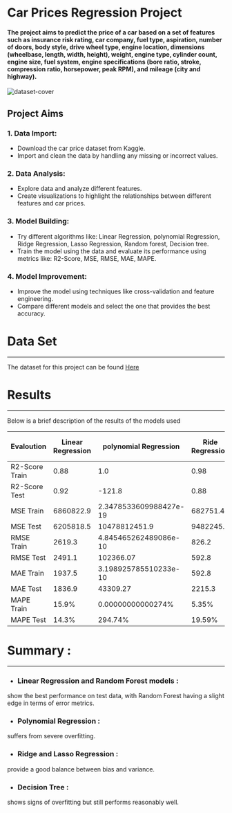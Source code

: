 # **Car Prices Regression Project**
#### The project aims to predict the price of a car based on a set of features such as insurance risk rating, car company, fuel type, aspiration, number of doors, body style, drive wheel type, engine location, dimensions (wheelbase, length, width, height), weight, engine type, cylinder count, engine size, fuel system, engine specifications (bore ratio, stroke, compression ratio, horsepower, peak RPM), and mileage (city and highway).
![dataset-cover](https://github.com/user-attachments/assets/954511f7-5e6d-45e3-bbf3-888cae512df5)

## Project Aims 

### 1. Data Import:
+ Download the car price dataset from Kaggle.
+ Import and clean the data by handling any missing or incorrect values. 

### 2. Data Analysis:
* Explore data and analyze different features.
* Create visualizations to highlight the relationships between different features and car prices.

### 3. Model Building:
* Try different algorithms like: Linear Regression, polynomial Regression, Ridge Regression, Lasso Regression, Random forest, Decision tree.   
* Train the model using the data and evaluate its performance using metrics like: R2-Score, MSE, RMSE, MAE, MAPE.
 
### 4. Model Improvement:
* Improve the model using techniques like cross-validation and feature engineering.
* Compare different models and select the one that provides the best accuracy.


# Data Set 
__________________________________________________________
The dataset for this project can be found [Here](https://www.kaggle.com/datasets/imgowthamg/car-price/data) 

# Results 
___________________________________________________________
Below is a brief description of the results of the models used 

| Evaloution |Linear Regression | polynomial Regression | Ride Regression | Lasso Regression | Decision tree Regression | Random forest Regression |
|----------|----------|----------|----------|----------|----------|----------|
| R2-Score Train | 0.88  | 1.0 | 0.98 | 0.96 | 0.95 | 0.97 |
| R2-Score Test | 0.92  | -121.8 | 0.88 | 0.89| 0.82 | 0.92 |
| MSE Train | 6860822.9 | 2.3478533609988427e-19 | 682751.4 | 1961903.2 | 2472760.6 | 1218577.2 | 
| MSE Test | 6205818.5 | 10478812451.9 | 9482245.7 | 9014785.9 | 14945566.3 | 6727369.4 | 
| RMSE Train | 2619.3 | 4.845465262489086e-10 | 826.2 | 1400.6 | 1572.5 | 1103.8 | 
| RMSE Test | 2491.1 | 102366.07 | 592.8 | 3079.3 | 3002.4 | 3865.9 | 2593.7 | 
| MAE Train | 1937.5 | 3.198925785510233e-10 | 592.8 | 1032.3 | 1188.0 | 763.4 |
| MAE Test | 1836.9 | 43309.27 | 2215.3 | 2183.7 | 2100.5 | 1507.9 |
| MAPE Train | 15.9% | 0.00000000000274% | 5.35% | 9.16% | 9.37% | 5.67% | 
| MAPE Test | 14.3% | 294.74% | 19.59% | 17.78% | 13.96% | 10.18% |

# Summary : 
__________________________________________________________________
* ### Linear Regression and Random Forest models :
show the best performance on test data, with Random Forest having a slight edge in terms of error metrics.

* ### Polynomial Regression :
 suffers from severe overfitting.

 * ### Ridge and Lasso Regression :
provide a good balance between bias and variance.

* ### Decision Tree :
shows signs of overfitting but still performs reasonably well.  

 

     



 


 
